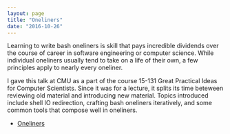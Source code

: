 ```yaml
---
layout: page
title: "Oneliners"
date: "2016-10-26"
---
```


Learning to write bash oneliners is skill that pays incredible dividends over
the course of career in software engineering or computer science. While
individual oneliners usually tend to take on a life of their own, a few
principles apply to nearly every oneliner.

I gave this talk at CMU as a part of the course 15-131 Great Practical Ideas for
Computer Scientists. Since it was for a lecture, it splits its time beteween
reviewing old material and introducing new material. Topics introduced include
shell IO redirection, crafting bash oneliners iteratively, and some common tools
that compose well in oneliners.

- [Oneliners](../slides/oneliners.pdf)

